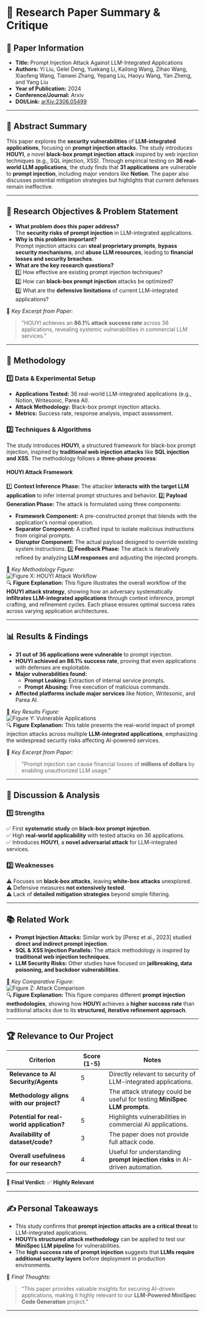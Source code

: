 # 📄 Research Paper Summary & Critique

## 📝 Paper Information
- **Title:** Prompt Injection Attack Against LLM-Integrated Applications  
- **Authors:** Yi Liu, Gelei Deng, Yuekang Li, Kailong Wang, Zihao Wang, Xiaofeng Wang, Tianwei Zhang, Yepang Liu, Haoyu Wang, Yan Zheng, and Yang Liu  
- **Year of Publication:** 2024  
- **Conference/Journal:** Arxiv  
- **DOI/Link:** [arXiv:2306.05499](https://arxiv.org/abs/2306.05499)  

---

## 📌 Abstract Summary
This paper explores the **security vulnerabilities** of **LLM-integrated applications**, focusing on **prompt injection attacks**. The study introduces **HOUYI**, a novel **black-box prompt injection attack** inspired by web injection techniques (e.g., SQL injection, XSS). Through empirical testing on **36 real-world LLM applications**, the study finds that **31 applications** are vulnerable to **prompt injection**, including major vendors like **Notion**. The paper also discusses potential mitigation strategies but highlights that current defenses remain ineffective.

---

## 🎯 Research Objectives & Problem Statement
- **What problem does this paper address?**  
  The **security risks of prompt injection** in LLM-integrated applications.
- **Why is this problem important?**  
  Prompt injection attacks can **steal proprietary prompts**, **bypass security mechanisms**, and **abuse LLM resources**, leading to **financial losses and security breaches**.
- **What are the key research questions?**  
  1️⃣ How effective are existing prompt injection techniques?  
  2️⃣ How can **black-box prompt injection** attacks be optimized?  
  3️⃣ What are the **defensive limitations** of current LLM-integrated applications?

📌 *Key Excerpt from Paper:*  
> "HOUYI achieves an **86.1% attack success rate** across 36 applications, revealing systemic vulnerabilities in commercial LLM services."

---

## 🔬 Methodology
### **1️⃣ Data & Experimental Setup**
- **Applications Tested:** 36 real-world LLM-integrated applications (e.g., Notion, Writesonic, Parea AI).
- **Attack Methodology:** Black-box prompt injection attacks.
- **Metrics:** Success rate, response analysis, impact assessment.

### **2️⃣ Techniques & Algorithms**
The study introduces **HOUYI**, a structured framework for black-box prompt injection, inspired by **traditional web injection attacks** like **SQL injection and XSS**. The methodology follows a **three-phase process**:

#### **HOUYI Attack Framework**
1️⃣ **Context Inference Phase:** The attacker **interacts with the target LLM application** to infer internal prompt structures and behavior.
2️⃣ **Payload Generation Phase:** The attack is formulated using three components:
   - **Framework Component:** A pre-constructed prompt that blends with the application's normal operation.
   - **Separator Component:** A crafted input to isolate malicious instructions from original prompts.
   - **Disruptor Component:** The actual payload designed to override existing system instructions.
3️⃣ **Feedback Phase:** The attack is iteratively refined by analyzing **LLM responses** and adjusting the injected prompts.

📌 *Key Methodology Figure:*  
![Figure X: HOUYI Attack Workflow](./figures/houyi_workflow.png)  
🔍 **Figure Explanation:** This figure illustrates the overall workflow of the **HOUYI attack strategy**, showing how an adversary systematically **infiltrates LLM-integrated applications** through context inference, prompt crafting, and refinement cycles. Each phase ensures optimal success rates across varying application architectures.

---

## 📊 Results & Findings
- **31 out of 36 applications were vulnerable** to prompt injection.
- **HOUYI achieved an 86.1% success rate**, proving that even applications with defenses are exploitable.
- **Major vulnerabilities found:**
  - **Prompt Leaking:** Extraction of internal service prompts.
  - **Prompt Abusing:** Free execution of malicious commands.
- **Affected platforms include major services** like Notion, Writesonic, and Parea AI.

📌 *Key Results Figure:*  
![Figure Y: Vulnerable Applications](./figures/vulnerable_apps.png)  
🔍 **Figure Explanation:** This table presents the real-world impact of prompt injection attacks across multiple **LLM-integrated applications**, emphasizing the widespread security risks affecting AI-powered services.

📌 *Key Excerpt from Paper:*  
> "Prompt injection can cause financial losses of **millions of dollars** by enabling unauthorized LLM usage."

---

## 📢 Discussion & Analysis
### **1️⃣ Strengths**
✅ First **systematic study** on **black-box prompt injection**.  
✅ High **real-world applicability** with tested attacks on 36 applications.  
✅ Introduces **HOUYI**, a **novel adversarial attack** for LLM-integrated services.  

### **2️⃣ Weaknesses**
⚠️ Focuses on **black-box attacks**, leaving **white-box attacks** unexplored.  
⚠️ Defensive measures **not extensively tested**.  
⚠️ Lack of **detailed mitigation strategies** beyond simple filtering.

---

## 📚 Related Work
- **Prompt Injection Attacks:** Similar work by [Perez et al., 2023] studied **direct and indirect prompt injection**.
- **SQL & XSS Injection Parallels:** The attack methodology is inspired by **traditional web injection techniques**.
- **LLM Security Risks:** Other studies have focused on **jailbreaking, data poisoning, and backdoor vulnerabilities**.

📌 *Key Comparative Figure:*  
![Figure Z: Attack Comparison](./figures/attack_comparison.png)  
🔍 **Figure Explanation:** This figure compares different **prompt injection methodologies**, showing how **HOUYI** achieves a **higher success rate** than traditional attacks due to its **structured, iterative refinement approach**.

---

## 🏆 Relevance to Our Project
| Criterion | Score (1-5) | Notes |
|-----------|------------|-------|
| **Relevance to AI Security/Agents** | 5 | Directly relevant to security of LLM-integrated applications. |
| **Methodology aligns with our project?** | 4 | The attack strategy could be useful for testing **MiniSpec LLM prompts**. |
| **Potential for real-world application?** | 5 | Highlights vulnerabilities in commercial AI applications. |
| **Availability of dataset/code?** | 3 | The paper does not provide full attack code. |
| **Overall usefulness for our research?** | 4 | Useful for understanding **prompt injection risks** in AI-driven automation. |

📢 **Final Verdict:** ✅ **Highly Relevant**

---

## ✍️ Personal Takeaways
- This study confirms that **prompt injection attacks are a critical threat** to LLM-integrated applications.
- **HOUYI’s structured attack methodology** can be applied to test our **MiniSpec LLM pipeline** for vulnerabilities.
- The **high success rate of prompt injection** suggests that **LLMs require additional security layers** before deployment in production environments.

📌 *Final Thoughts:*  
> "This paper provides valuable insights for securing AI-driven applications, making it highly relevant to our **LLM-Powered MiniSpec Code Generation** project."

---
